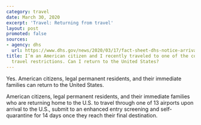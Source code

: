 ```yaml
---
category: travel
date: March 30, 2020
excerpt: 'Travel: Returning from travel'
layout: post
promoted: false
sources:
- agency: dhs
  url: https://www.dhs.gov/news/2020/03/17/fact-sheet-dhs-notice-arrival-restrictions-china-iran-and-certain-countries-europe
title: I’m an American citizen and I recently traveled to one of the countries under
  travel restrictions. Can I return to the United States?
---
```


Yes. American citizens, legal permanent residents, and their immediate families can return to the United States. 

American citizens, legal permanent residents, and their immediate families who are returning home to the U.S. to travel through one of 13 airports upon arrival to the U.S., submit to an enhanced entry screening and self-quarantine for 14 days once they reach their final destination.